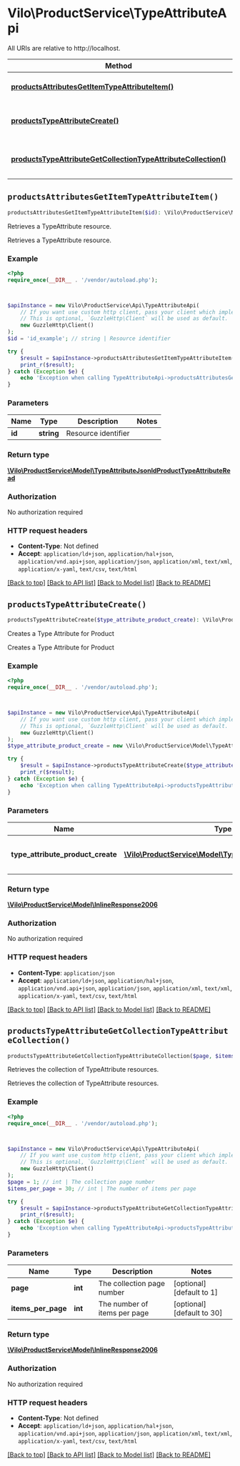 # Vilo\ProductService\TypeAttributeApi

All URIs are relative to http://localhost.

Method | HTTP request | Description
------------- | ------------- | -------------
[**productsAttributesGetItemTypeAttributeItem()**](TypeAttributeApi.md#productsAttributesGetItemTypeAttributeItem) | **GET** /products/type-attributes/{id} | Retrieves a TypeAttribute resource.
[**productsTypeAttributeCreate()**](TypeAttributeApi.md#productsTypeAttributeCreate) | **POST** /products/type-attributes | Creates a Type Attribute for Product
[**productsTypeAttributeGetCollectionTypeAttributeCollection()**](TypeAttributeApi.md#productsTypeAttributeGetCollectionTypeAttributeCollection) | **GET** /products/type-attributes | Retrieves the collection of TypeAttribute resources.


## `productsAttributesGetItemTypeAttributeItem()`

```php
productsAttributesGetItemTypeAttributeItem($id): \Vilo\ProductService\Model\TypeAttributeJsonldProductTypeAttributeRead
```

Retrieves a TypeAttribute resource.

Retrieves a TypeAttribute resource.

### Example

```php
<?php
require_once(__DIR__ . '/vendor/autoload.php');



$apiInstance = new Vilo\ProductService\Api\TypeAttributeApi(
    // If you want use custom http client, pass your client which implements `GuzzleHttp\ClientInterface`.
    // This is optional, `GuzzleHttp\Client` will be used as default.
    new GuzzleHttp\Client()
);
$id = 'id_example'; // string | Resource identifier

try {
    $result = $apiInstance->productsAttributesGetItemTypeAttributeItem($id);
    print_r($result);
} catch (Exception $e) {
    echo 'Exception when calling TypeAttributeApi->productsAttributesGetItemTypeAttributeItem: ', $e->getMessage(), PHP_EOL;
}
```

### Parameters

Name | Type | Description  | Notes
------------- | ------------- | ------------- | -------------
 **id** | **string**| Resource identifier |

### Return type

[**\Vilo\ProductService\Model\TypeAttributeJsonldProductTypeAttributeRead**](../Model/TypeAttributeJsonldProductTypeAttributeRead.md)

### Authorization

No authorization required

### HTTP request headers

- **Content-Type**: Not defined
- **Accept**: `application/ld+json`, `application/hal+json`, `application/vnd.api+json`, `application/json`, `application/xml`, `text/xml`, `application/x-yaml`, `text/csv`, `text/html`

[[Back to top]](#) [[Back to API list]](../../README.md#endpoints)
[[Back to Model list]](../../README.md#models)
[[Back to README]](../../README.md)

## `productsTypeAttributeCreate()`

```php
productsTypeAttributeCreate($type_attribute_product_create): \Vilo\ProductService\Model\InlineResponse2006
```

Creates a Type Attribute for Product

Creates a Type Attribute for Product

### Example

```php
<?php
require_once(__DIR__ . '/vendor/autoload.php');



$apiInstance = new Vilo\ProductService\Api\TypeAttributeApi(
    // If you want use custom http client, pass your client which implements `GuzzleHttp\ClientInterface`.
    // This is optional, `GuzzleHttp\Client` will be used as default.
    new GuzzleHttp\Client()
);
$type_attribute_product_create = new \Vilo\ProductService\Model\TypeAttributeProductCreate(); // \Vilo\ProductService\Model\TypeAttributeProductCreate | New Product Type Attribute

try {
    $result = $apiInstance->productsTypeAttributeCreate($type_attribute_product_create);
    print_r($result);
} catch (Exception $e) {
    echo 'Exception when calling TypeAttributeApi->productsTypeAttributeCreate: ', $e->getMessage(), PHP_EOL;
}
```

### Parameters

Name | Type | Description  | Notes
------------- | ------------- | ------------- | -------------
 **type_attribute_product_create** | [**\Vilo\ProductService\Model\TypeAttributeProductCreate**](../Model/TypeAttributeProductCreate.md)| New Product Type Attribute | [optional]

### Return type

[**\Vilo\ProductService\Model\InlineResponse2006**](../Model/InlineResponse2006.md)

### Authorization

No authorization required

### HTTP request headers

- **Content-Type**: `application/json`
- **Accept**: `application/ld+json`, `application/hal+json`, `application/vnd.api+json`, `application/json`, `application/xml`, `text/xml`, `application/x-yaml`, `text/csv`, `text/html`

[[Back to top]](#) [[Back to API list]](../../README.md#endpoints)
[[Back to Model list]](../../README.md#models)
[[Back to README]](../../README.md)

## `productsTypeAttributeGetCollectionTypeAttributeCollection()`

```php
productsTypeAttributeGetCollectionTypeAttributeCollection($page, $items_per_page): \Vilo\ProductService\Model\InlineResponse2006
```

Retrieves the collection of TypeAttribute resources.

Retrieves the collection of TypeAttribute resources.

### Example

```php
<?php
require_once(__DIR__ . '/vendor/autoload.php');



$apiInstance = new Vilo\ProductService\Api\TypeAttributeApi(
    // If you want use custom http client, pass your client which implements `GuzzleHttp\ClientInterface`.
    // This is optional, `GuzzleHttp\Client` will be used as default.
    new GuzzleHttp\Client()
);
$page = 1; // int | The collection page number
$items_per_page = 30; // int | The number of items per page

try {
    $result = $apiInstance->productsTypeAttributeGetCollectionTypeAttributeCollection($page, $items_per_page);
    print_r($result);
} catch (Exception $e) {
    echo 'Exception when calling TypeAttributeApi->productsTypeAttributeGetCollectionTypeAttributeCollection: ', $e->getMessage(), PHP_EOL;
}
```

### Parameters

Name | Type | Description  | Notes
------------- | ------------- | ------------- | -------------
 **page** | **int**| The collection page number | [optional] [default to 1]
 **items_per_page** | **int**| The number of items per page | [optional] [default to 30]

### Return type

[**\Vilo\ProductService\Model\InlineResponse2006**](../Model/InlineResponse2006.md)

### Authorization

No authorization required

### HTTP request headers

- **Content-Type**: Not defined
- **Accept**: `application/ld+json`, `application/hal+json`, `application/vnd.api+json`, `application/json`, `application/xml`, `text/xml`, `application/x-yaml`, `text/csv`, `text/html`

[[Back to top]](#) [[Back to API list]](../../README.md#endpoints)
[[Back to Model list]](../../README.md#models)
[[Back to README]](../../README.md)
